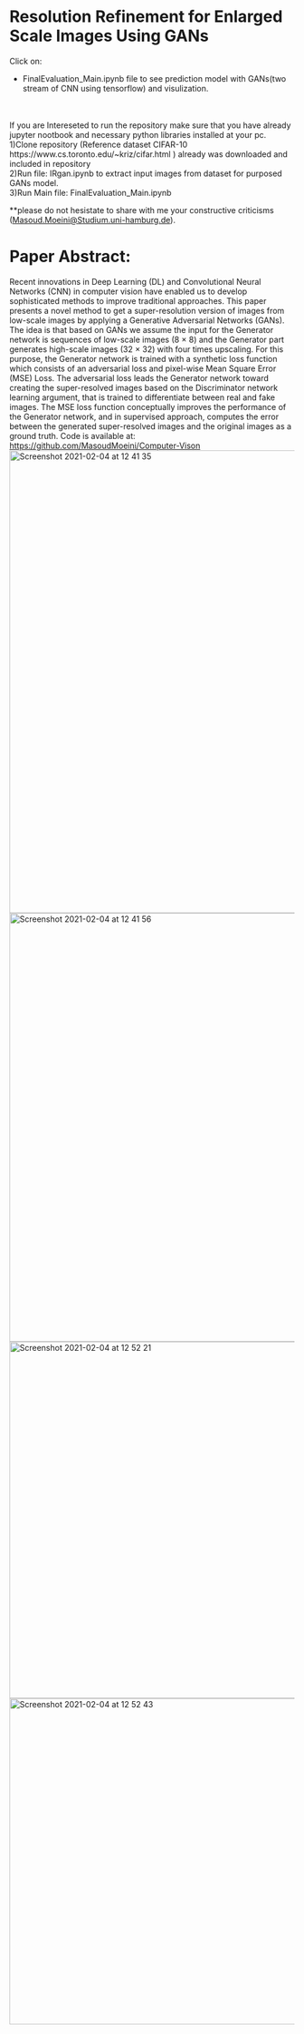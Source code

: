 # Resolution Refinement for Enlarged Scale Images Using GANs
Click on:<br/>
- FinalEvaluation_Main.ipynb file to see prediction model with GANs(two stream of CNN using tensorflow) and visulization.
<br/>
<br/>
If you are Intereseted to run the repository make sure that you have already jupyter nootbook and necessary python libraries installed at your pc.<br/>
1)Clone repository (Reference dataset CIFAR-10 https://www.cs.toronto.edu/~kriz/cifar.html ) already was downloaded and included in repository <br/>
2)Run file: IRgan.ipynb  to extract input images from dataset for purposed GANs model.<br>
3)Run Main file: FinalEvaluation_Main.ipynb <br>

**please do not hesistate to share with me your constructive criticisms (Masoud.Moeini@Studium.uni-hamburg.de). 


# Paper Abstract:<br/>
Recent innovations in Deep Learning (DL) and Convolutional Neural Networks (CNN) in computer vision have enabled us to develop sophisticated methods to improve traditional approaches. This paper presents a novel method to get a super-resolution version of images from low-scale images by applying a Generative Adversarial Networks (GANs). The idea is that based on GANs we assume the input for the Generator network is sequences of low-scale images (8 × 8) and the Generator part generates high-scale images (32 × 32) with four times upscaling. For this purpose, the Generator network is trained with a synthetic loss function which consists of an adversarial loss and pixel-wise Mean Square Error (MSE) Loss. The adversarial loss leads the Generator network toward creating the super-resolved images based on the Discriminator network learning argument, that is trained to differentiate between real and fake images. The MSE loss function conceptually improves the performance of the Generator network, and in supervised approach, computes the error between the generated super-resolved images and the original images as a ground truth. Code is available at: https://github.com/MasoudMoeini/Computer-Vison 
<br/>
<img width="816" alt="Screenshot 2021-02-04 at 12 41 35" src="https://user-images.githubusercontent.com/43514418/106888138-6f416500-66e6-11eb-9b11-ed89f151be29.png">
<br/>
<img width="756" alt="Screenshot 2021-02-04 at 12 41 56" src="https://user-images.githubusercontent.com/43514418/106888583-0c9c9900-66e7-11eb-8554-8b09d71c0a7c.png">
<br/>
<img width="629" alt="Screenshot 2021-02-04 at 12 52 21" src="https://user-images.githubusercontent.com/43514418/106889218-fcd18480-66e7-11eb-9934-a753fada5708.png">
<br/>
<img width="575" alt="Screenshot 2021-02-04 at 12 52 43" src="https://user-images.githubusercontent.com/43514418/106889219-fd6a1b00-66e7-11eb-8f25-462582d73695.png">
